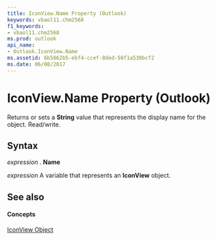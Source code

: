 ```yaml
---
title: IconView.Name Property (Outlook)
keywords: vbaol11.chm2568
f1_keywords:
- vbaol11.chm2568
ms.prod: outlook
api_name:
- Outlook.IconView.Name
ms.assetid: 6b5862b5-ebf4-ccef-8ded-56f1a530bcf2
ms.date: 06/08/2017
---
```



# IconView.Name Property (Outlook)

Returns or sets a  **String** value that represents the display name for the object. Read/write.


## Syntax

 _expression_ . **Name**

 _expression_ A variable that represents an **IconView** object.


## See also


#### Concepts


[IconView Object](Outlook.IconView.md)

